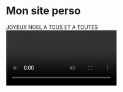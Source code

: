 <!DOCTYPE html>
<html>
<head>
<title> Mon site perso-Acceuil</title>
  <meta charser="uft-8" /> 
  <link rel="stylesheet" href="style.css"
</head>

<body>
  <h1>Mon site perso</h1>
  <p>JOYEUX NOEL A TOUS ET A TOUTES 
 <video controls="controls">
 <source src="lol.mp4"/>
 <source src="lol.ogg"/>
</video>
</body>
 </html>                                             
